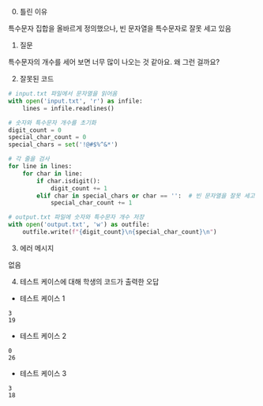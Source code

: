 0. 틀린 이유

특수문자 집합을 올바르게 정의했으나, 빈 문자열을 특수문자로 잘못 세고 있음

1. 질문

특수문자의 개수를 세어 보면 너무 많이 나오는 것 같아요. 왜 그런 걸까요?

2. 잘못된 코드

```python
# input.txt 파일에서 문자열을 읽어옴
with open('input.txt', 'r') as infile:
    lines = infile.readlines()

# 숫자와 특수문자 개수를 초기화
digit_count = 0
special_char_count = 0
special_chars = set('!@#$%^&*')

# 각 줄을 검사
for line in lines:
    for char in line:
        if char.isdigit():
            digit_count += 1
        elif char in special_chars or char == '':  # 빈 문자열을 잘못 세고 있음
            special_char_count += 1

# output.txt 파일에 숫자와 특수문자 개수 저장
with open('output.txt', 'w') as outfile:
    outfile.write(f"{digit_count}\n{special_char_count}\n")
```

3. 에러 메시지

없음

4. 테스트 케이스에 대해 학생의 코드가 출력한 오답

- 테스트 케이스 1

```
3
19
```

- 테스트 케이스 2

```
0
26
```

- 테스트 케이스 3

```
3
18
```